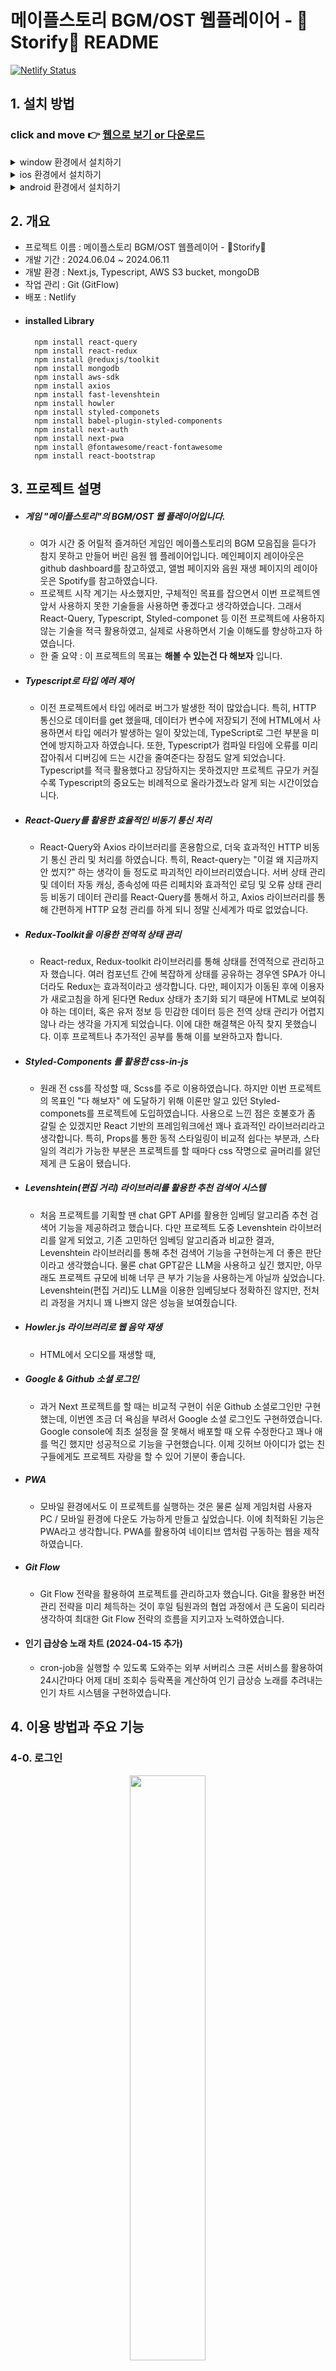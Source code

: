 # 메이플스토리 BGM/OST 웹플레이어 - 🍁Storify🍁 README 
[![Netlify Status](https://api.netlify.com/api/v1/badges/24039107-9700-4bcc-ad3b-d630e2b880e0/deploy-status)](https://app.netlify.com/sites/maple-storify/deploys)

## 1. 설치 방법

### click and move 👉 [웹으로 보기 or 다운로드](https://maple-storify.netlify.app/)


<details>
  <summary>window 환경에서 설치하기</summary>
  <div align = 'center'>
    <img src='https://github.com/pvvng/maplestory_with_nextjs/assets/112927193/da2207fa-07f6-41d9-a277-42125861811a' width='49%' />
  </div>
</details>

<details>
  <summary>ios 환경에서 설치하기</summary>
  <div>
    <img src='https://github.com/pvvng/pokemon_game_with_nextjs/assets/112927193/4a3d0958-72e5-48a2-ab56-52ac3f99ed0f' width='31%' />
        <img align='top' src='https://github.com/pvvng/maplestory_with_nextjs/assets/112927193/d4bf3ead-3e08-4fa7-a86b-6b1daa34da27' width='33%'/>
        <img align='top' src='https://github.com/pvvng/maplestory_with_nextjs/assets/112927193/7dba8c0f-4a9f-4b90-8c71-0a0a3950c7e2' width = '33%'/>
  </div>
</details>

<details>
  <summary>android 환경에서 설치하기</summary>
  <div align='center'>
    <img src='https://github.com/pvvng/pokemon_game_with_nextjs/assets/112927193/99d8824b-ba02-4cf0-897d-430c45a55176' width='30%' />
  </div>
</details>

## 2. 개요
- 프로젝트 이름 : 메이플스토리 BGM/OST 웹플레이어 - 🍁Storify🍁
- 개발 기간 : 2024.06.04 ~ 2024.06.11
- 개발 환경 : Next.js, Typescript, AWS S3 bucket, mongoDB
- 작업 관리 : Git (GitFlow)
- 배포 : Netlify
- #### installed Library
        npm install react-query
        npm install react-redux
        npm install @reduxjs/toolkit
        npm install mongodb
        npm install aws-sdk
        npm install axios
        npm install fast-levenshtein
        npm install howler
        npm install styled-componets
        npm install babel-plugin-styled-components
        npm install next-auth
        npm install next-pwa
        npm install @fontawesome/react-fontawesome
        npm install react-bootstrap

## 3. 프로젝트 설명

- ##### 게임 "메이플스토리"의 BGM/OST 웹 플레이어입니다.
  - 여가 시간 중 어릴적 즐겨하던 게임인 메이플스토리의 BGM 모음집을 듣다가 참지 못하고 만들어 버린 음원 웹 플레이어입니다. 메인페이지 레이아웃은 github dashboard를 참고하였고, 앨범 페이지와 음원 재생 페이지의 레이아웃은 Spotify를 참고하였습니다.
  - 프로젝트 시작 계기는 사소했지만, 구체적인 목표를 잡으면서 이번 프로젝트엔 앞서 사용하지 못한 기술들을 사용하면 좋겠다고 생각하였습니다. 그래서 React-Query, Typescript, Styled-componet 등 이전 프로젝트에 사용하지 않는 기술을 적극 활용하였고, 실제로 사용하면서 기술 이해도를 향상하고자 하였습니다.
  - 한 줄 요약 : 이 프로젝트의 목표는 **해볼 수 있는건 다 해보자** 입니다.

- ##### Typescript로 타입 에러 제어
  - 이전 프로젝트에서 타입 에러로 버그가 발생한 적이 많았습니다. 특히, HTTP 통신으로 데이터를 get 했을때, 데이터가 변수에 저장되기 전에 HTML에서 사용하면서 타입 에러가 발생하는 일이 잦았는데, TypeScript로 그런 부분을 미연에 방지하고자 하였습니다. 또한, Typescript가 컴파일 타임에 오류를 미리 잡아줘서 디버깅에 드는 시간을 줄여준다는 장점도 알게 되었습니다. Typescript를 적극 활용했다고 장담하지는 못하겠지만 프로젝트 규모가 커질수록 Typescript의 중요도는 비례적으로 올라가겠노라 알게 되는 시간이었습니다. 

- ##### React-Query를 활용한 효율적인 비동기 통신 처리
  - React-Query와 Axios 라이브러리를 혼용함으로, 더욱 효과적인 HTTP 비동기 통신 관리 및 처리를 하였습니다. 특히, React-query는 "이걸 왜 지금까지 안 썼지?" 하는 생각이 들 정도로 파괴적인 라이브러리였습니다. 서버 상태 관리 및 데이터 자동 캐싱, 종속성에 따른 리페치와 효과적인 로딩 및 오류 상태 관리 등 비동기 데이터 관리를 React-Query를 통해서 하고, Axios 라이브러리를 통해 간편하게 HTTP 요청 관리를 하게 되니 정말 신세계가 따로 없었습니다. 

- ##### Redux-Toolkit을 이용한 전역적 상태 관리
  - React-redux, Redux-toolkit 라이브러리를 통해 상태를 전역적으로 관리하고자 했습니다. 여러 컴포넌트 간에 복잡하게 상태를 공유하는 경우엔 SPA가 아니더라도 Redux는 효과적이라고 생각합니다. 다만, 페이지가 이동된 후에 이용자가 새로고침을 하게 된다면 Redux 상태가 초기화 되기 때문에 HTML로 보여줘야 하는 데이터, 혹은 유저 정보 등 민감한 데이터 등은 전역 상태 관리가 어렵지 않나 라는 생각을 가지게 되었습니다. 이에 대한 해결책은 아직 찾지 못했습니다. 이후 프로젝트나 추가적인 공부를 통해 이를 보완하고자 합니다.

- ##### Styled-Components 를 활용한 css-in-js
  - 원래 전 css를 작성할 때, Scss를 주로 이용하였습니다. 하지만 이번 프로젝트의 목표인 "다 해보자" 에 도달하기 위해 이론만 알고 있던 Styled-componets를 프로젝트에 도입하였습니다. 사용으로 느낀 점은 호불호가 좀 갈릴 순 있겠지만 React 기반의 프레임워크에선 꽤나 효과적인 라이브러리라고 생각합니다. 특히, Props를 통한 동적 스타일링이 비교적 쉽다는 부분과, 스타일의 격리가 가능한 부분은 프로젝트를 할 때마다 css 작명으로 골머리를 앓던 제게 큰 도움이 됐습니다.

- ##### Levenshtein(편집 거리) 라이브러리를 활용한 추천 검색어 시스템
  - 처음 프로젝트를 기획할 땐 chat GPT API를 활용한 임베딩 알고리즘 추천 검색어 기능을 제공하려고 했습니다. 다만 프로젝트 도중 Levenshtein 라이브러리를 알게 되었고, 기존 고민하던 임베딩 알고리즘과 비교한 결과, Levenshtein 라이브러리를 통해 추천 검색어 기능을 구현하는게 더 좋은 판단이라고 생각했습니다. 물론 chat GPT같은 LLM을 사용하고 싶긴 했지만, 아무래도 프로젝트 규모에 비해 너무 큰 부가 기능을 사용하는게 아닐까 싶었습니다. Levenshtein(편집 거리)도 LLM을 이용한 임베딩보다 정확하진 않지만, 전처리 과정을 거치니 꽤 나쁘지 않은 성능을 보여줬습니다.

- ##### Howler.js 라이브러리로 웹 음악 재생
  - HTML에서 오디오를 재생할 때, <audio>라는 훌륭한 태그가 선택지로 존재합니다. 다만, Howler.js 라이브러리를 사용하면 좀 더 효과적으로 음원 재생이 가능하기에 Howler.js를 사용하였습니다.

- ##### Google & Github 소셜 로그인
  - 과거 Next 프로젝트를 할 때는 비교적 구현이 쉬운 Github 소셜로그인만 구현했는데, 이번엔 조금 더 욕심을 부려서 Google 소셜 로그인도 구현하였습니다. Google console에 최초 설정을 잘 못해서 배포할 때 오류 수정한다고 꽤나 애를 먹긴 했지만 성공적으로 기능을 구현했습니다. 이제 깃허브 아이디가 없는 친구들에게도 프로젝트 자랑을 할 수 있어 기분이 좋습니다.
 
- ##### PWA
    - 모바일 환경에서도 이 프로젝트를 실행하는 것은 물론 실제 게임처럼 사용자 PC / 모바일 환경에 다운도 가능하게 만들고 싶었습니다. 이에 최적화된 기능은 PWA라고 생각합니다. PWA를 활용하여 네이티브 앱처럼 구동하는 웹을 제작하였습니다.
 
- ##### Git Flow
    - Git Flow 전략을 활용하여 프로젝트를 관리하고자 했습니다. Git을 활용한 버전 관리 전략을 미리 체득하는 것이 후일 팀원과의 협업 과정에서 큰 도움이 되리라 생각하여 최대한 Git Flow 전략의 흐름을 지키고자 노력하였습니다.
 
- #### 인기 급상승 노래 차트 (2024-04-15 추가)
  - cron-job을 실행할 수 있도록 도와주는 외부 서버리스 크론 서비스를 활용하여 24시간마다 어제 대비 조회수 등락폭을 계산하여 인기 급상승 노래를 추려내는 인기 차트 시스템을 구현하였습니다.
  

## 4. 이용 방법과 주요 기능

### 4-0. 로그인

<div align='center'>
    <img src='https://github.com/pvvng/maplestory_with_nextjs/assets/112927193/1b13c89c-46e8-4ce9-9a0e-d0dd91fdc7f7f' width='49%' />
</div>

구글 혹은 깃허브 계정으로 소셜 로그인이 가능합니다. 만약 로그인을 하지 않을 경우 웹 사용에 제한이 생깁니다.

- - -

### 4-1. 메인페이지
### 배너, 추천 테마, 미니 플레이리스트 기능

<div align='center'>
    <img src='https://github.com/pvvng/maplestory_with_nextjs/assets/112927193/772d28c5-f2da-4388-af3c-fe95d7189d1d' width='31%' />
      <img src='https://github.com/pvvng/maplestory_with_nextjs/assets/112927193/45e2cb5b-de96-4e21-a313-599472a88415' width='31%' />
    <img src='https://github.com/pvvng/maplestory_with_nextjs/assets/112927193/35fe2e28-f395-4019-a8ce-bed9ce47eca4' width='31%' />
</div>


- #### 배너 : 

배너는 쇼핑몰 사이트의 광고판이나, 음악 사이트의 신곡 홍보 등의 역할을 위해 제작되었습니다. 하단 버튼을 클릭하면 해당 앨범 페이지로 이동합니다. 배너는 10초마다 다른 화면으로 교체됩니다.

- #### 추천 테마:

추천 테마는 #분위기 에 따라 앨범을 추천합니다. 추천 테마 탭은 캐러셀 애니메이션이 삽입되었고, 아이콘 버튼을 클릭하면 부드럽게 이동합니다. 또한, 버튼을 추천테마 리스트가 종료될 때 까지 클릭하면 다시 원상태로 돌아옵니다. 추천 테마 이미지를 hover하면 이미지가 반투명해지고, 클릭하면 해당 앨범 페이지로 이동합니다.

- #### 미니 플레이리스트:

메인 페이지에서 사용자의 플레이리스트를 바로 확인하고, 하트 해제 및 플레이리스트 페이지로 바로 이동이 가능합니다.


### 앨범 검색, 추천 검색어 기능

<div align='center'>
    <img src='https://github.com/pvvng/maplestory_with_nextjs/assets/112927193/d5d02d3b-8831-4d8a-adb0-5434a0474469' width='48%' />
      <img src='https://github.com/pvvng/maplestory_with_nextjs/assets/112927193/137401a8-349c-4853-9a82-9388bdd4c53a' width='48%' />
</div>

- 좌측 상단 input 버튼을 클릭하여 앨범을 검색할 수 있습니다.

- 검색어를 찾지 못한 경우 유사한 앨범을 추천하거나, 오늘의 추천 앨범을 보여줍니다.

### 인기 급상승 노래 차트 (2024-06-15 추가)

 <div align="center">
    <img src='https://github.com/pvvng/maplestory_with_nextjs/assets/112927193/2b955077-fd4e-4ac5-b7d2-cb75f755d447' width='30%' />
    <img src='https://github.com/pvvng/maplestory_with_nextjs/assets/112927193/de842053-b163-446d-aadf-5a75a2c4af8d' width='30%' />
    <img src='https://github.com/pvvng/maplestory_with_nextjs/assets/112927193/da4b24f2-e384-4a45-8233-4f2dad1a9928' width='30%' />
 </div>

- 어제 조회수를 기준와 당일 조회수를 비교하여 얻은 조회수 등락폭을 기준으로 인기 급상승 노래 차트를 보여줍니다.
  
- 조회수 등락폭은 cron-job 기능을 활용하여 24시간마다 자동으로 갱신 및 초기화됩니다.
  
- 음원 재생 페이지에서 음원의 조회수 정보를 애니메이션으로 확일 할 수 있습니다. 조회수가 확인되지 않는 노래는 예외처리합니다.
  

- - -

### 4-2. 앨범페이지

<div align='center'>
    <img src='https://github.com/pvvng/maplestory_with_nextjs/assets/112927193/b705e8f3-912b-4b65-9783-30c79d7e3a88' width='48%' />
</div>

- #### 앨범 리스트:

앨범의 전체 음원 리스트를 보여줍니다.

- #### 하트 버튼:

하트 버튼을 클릭하여 좋아하는 음원을 플레이리스트에 저장 가능합니다. 하트 버튼을 한번 더 클릭하면 플레이리스트에서 해당 음원이 삭제됩니다.

### 앨범 플레이, 오토플레이 기능

<div align='center'>
  <img src='https://github.com/pvvng/maplestory_with_nextjs/assets/112927193/91daa410-d66f-4058-b4e5-1b7ac1f42bc2' width='48%' />
  <img src='https://github.com/pvvng/maplestory_with_nextjs/assets/112927193/3724b627-384c-44f5-9941-b33c6062c30c' width='48%' />
</div>

- #### 앨범 플레이 기능:

음원 플레이 버튼을 클릭하여 음악을 재생하거나, 일시정지 시킬 수 있습니다. 음악이 일시정지 되면 하단 남은 음원 길이 바가 정지됩니다. 음악이 재생 중이라면 음원 길이가 점차 줄어듭니다. 음원이 재생 중이라면 앨범 커버가 회전하는 애니메이션이 작동합니다.

- #### 앨범 오토 플레이 기능:

오토 플레이 버튼을 클릭하여 오토 플레이 기능 활성화가 가능합니다. 오토 플레이 기능이 활성화 되어 있을 때 음악 재생이 완료되면 다음 음원을 재생합니다. 

- #### 앨범 전체보기 :

좌측 앨범 메뉴에서 전체 앨범을 볼 수 있습니다. 기능은 앨범 페이지와 동일합니다. 현재 재생 중인 음악은 검정 배경색을 가집니다.

- - -

### 4-3. 마이페이지 (플레이리스트)
  
<div align='center'>
    <img src='https://github.com/pvvng/maplestory_with_nextjs/assets/112927193/e2622292-804a-40e9-b4a8-210ab9ca3d6f' width='48%' />
</div>

- #### 플레이리스트:

전체 플레이리스트를 보여줍니다. 플레이리스트는 로그인 한 유저가 하트 버튼을 누른 음원으로 구성됩니다.

- #### 하트 버튼:

하트 버튼을 클릭하여 좋아하는 음원을 플레이리스트에 저장 가능합니다. 하트 버튼을 한번 더 클릭하면 플레이리스트에서 해당 음원이 삭제됩니다.


### 플레이리스트 플레이, 오토플레이 기능

<div align='center'>
    <img src='https://github.com/pvvng/maplestory_with_nextjs/assets/112927193/b887b0a7-3a8d-4709-afce-3bc49e39fcc1' width='48%' />
    <img src='https://github.com/pvvng/maplestory_with_nextjs/assets/112927193/fef588c4-f4d2-406c-a165-bc6912c2e552' width='48%' />
</div>

- #### 플레이리스트 플레이 기능:

음원 플레이 버튼을 클릭하여 음악을 재생하거나, 일시정지 시킬 수 있습니다. 음악이 일시정지 되면 하단 남은 음원 길이 바가 정지됩니다. 음악이 재생 중이라면 음원 길이가 점차 줄어듭니다. 음원이 재생 중이라면 앨범 커버가 회전하는 애니메이션이 작동합니다.

- #### 플레이리스트 오토 플레이 기능:

오토 플레이 버튼을 클릭하여 오토 플레이 기능 활성화가 가능합니다. 오토 플레이 기능이 활성화 되어 있을 때 음악 재생이 완료되면 다음 음원을 재생합니다. 

- #### 앨범 전체보기 :

좌측 앨범 메뉴에서 전체 플레이리스트를 볼 수 있습니다. 기능은 플레이리스트 페이지와 동일합니다. 현재 재생 중인 음악은 검정 배경색을 가집니다.

  
## 5. 프로젝트 회고

- ### 5-1. 프로젝트 중 신경 쓴 부분

- ##### 추천 검색어 서비스
  - 앞서 언급했듯, 전 임베딩을 사용하지 않고, 편집 거리를 이용하여 추천 검색어 시스템을 구성하였습니다. 물론 LLM 인공지능으로 처리하는 임베딩 시스템보다 정확도 부분에선 현저히 떨어지는 수준이지만 그럼에도 나쁘지 않은 성능을 보여주는 것 같아서 퍽 만족스럽네요.
  - [Levenshtein으로 추천 검색어 서비스 구현하기](https://velog.io/@pvvng/levenshtein-%EA%B1%B0%EB%A6%AC-%EB%9D%BC%EC%9D%B4%EB%B8%8C%EB%9F%AC%EB%A6%AC%EB%A1%9C-%EA%B2%80%EC%83%89%EC%96%B4-%EC%9C%A0%EC%82%AC%EB%8F%84-%EC%B0%BE%EA%B8%B0)
 
- ##### Howler.js를 사용한 오디오 플레이어
  - <audio> 태그 대신 Howler.js를 선택한 이유 중 하나는 Howler 라이브러리가 모바일 환경에서 화면이 종료되어도 음원 재생이 가능한 것입니다. PWA로 progressive webapp 을 만드려고 했기에 이는 좋은 선택지가 되리라 판단했습니다.
  - [Howler.js로 오디오 플레이어 만들기](https://velog.io/@pvvng/Howler.js%EB%A1%9C-%EB%AE%A4%EC%A7%81-%ED%94%8C%EB%A0%88%EC%9D%B4%EC%96%B4-%EB%A7%8C%EB%93%A4%EA%B8%B0)
 
- ##### Axios와 React-Query를 활용한 HTTP 비동기 통신
  - useQuery 훅을 이용하여 더욱 효과적인 HTTP 통신을 위해 노력했습니다. 앞서 언급한 것처럼 서버 상태 관리 및 데이터 자동 캐싱, 종속성에 따른 리페치와 효과적인 로딩 및 오류 상태 관리 등 비동기 데이터 관리를 React-Query를 통해서 하고, Axios 라이브러리를 통해 간편하게 HTTP 요청을 관리하였습니다. 다만 아쉬운 점은 Tanstack-query(신버전)이 아닌 React-Query(구버전) 으로 프로젝트를 진행하였다는 것 입니다.
  - [프로젝트에서 사용한 fetch, Promise 함수 알아보기(총 3편)](https://velog.io/@pvvng/%ED%94%84%EB%A1%9C%EC%A0%9D%ED%8A%B8%EC%97%90%EC%84%9C-%EC%82%AC%EC%9A%A9%EB%90%9C-fetch-promise-%ED%95%A8%EC%88%98%EB%93%A4-%EC%86%8C%EA%B0%9C-1)

- ##### 컴포넌트의 재사용
  - 이번 프로젝트에서 album 페이지를 playlist 페이지에서 사용하거나, 하트 버튼 컴포넌트의 사용, 오디오 재생 컴포넌트의 재사용 등 다양한 컴포넌트 재사용을 위해 노력했습니다. 특히 기억에 남는건 오디오 재생 컴포넌트를 현재 재생중인 조건 (일반 앨범이냐, 플레이리스트냐) 에 따라서 오토플레이 활성화 시 다음 재생할 음원을 설정하였는데, 이 부분이 나쁘지 않았다고 생각합니다. 다만, 이러한 노력에도 유사한 함수 여러개 만들기, 컴포넌트 코드가 길어지는 등의 문제가 발생했습니다. 클린 코드를 위해선 먼저 생각하고 코드를 짜는게 맞는것 같습니다.
  - (음원 재생 컴포넌트 GetHowlAudio에 관한 설명)[https://velog.io/@pvvng/Howler.js%EB%A1%9C-%EB%AE%A4%EC%A7%81-%ED%94%8C%EB%A0%88%EC%9D%B4%EC%96%B4-%EB%A7%8C%EB%93%A4%EA%B8%B0]
 
- ##### useRef의 사용
  - useRef 훅의 동작 방식을 이번 프로젝트를 하면서 이해하게 되었습니다. useState 상태는 렌더링에 영향을 미치고, 컴포넌트가 재렌더링 될 때 변경되는데 반해, useRef 가 반환하는 객체는 재렌더링에 영향을 끼치지 않고, 컴포넌트가 재렌더링 되도 유지됩니다. 또한, Virtual Dom에서 DOM의 변경사항을 확인하여 DOM에 변동 사항을 재렌더링하지만, useRef는 DOM 에 직접 접근 가능합니다. 두 훅을 적절히 상황에 혼용하면 더욱 효과적으로 동작하는 웹을 만들 수 있겠다는 생각이 들었습니다.
  - 일례로, 1. 사용자에게 input 값을 입력 받아 2. 이를 album Array 안의 요소들과 비교하고 3. 비교한 값을 바탕으로 페이지를 라우팅해야하는 상황이 있었습니다. (메인페이지 - 검색버튼) 이 상황에서 사용자에게 입력받는 값을 useState 상태로 관리하니 input Value가 상태에 저장되는 시간보다 페이지 라우팅 속도가 빨라 input Value가 제대로 저장되지 않은채로 라우팅이 이루어져 오류가 발생했습니다. 이를 해결하기 위해 직접 DOM에 관여 가능한 useRef 훅을 사용하여 입력값을 관리하여 문제를 해결했습니다.
  - 비슷한 예시로 음원 재생 컴포넌트 getHowlAudio에서 오토플레이 버튼 활성화 상태에서 음원이 종료되면 다음 음원 페이지로 이동해야 했는데, 이를 상태로 관리시 상태에 값이 저장되는데 시간차가 존재해 오류가 발생했습니다. 이 경우도 useRef로 다음 재생할 음원을 관리하여 문제를 해결했습니다.
  - 결론적으론, 재렌더링에 관여하지 않고, DOM에 직접 접근 가능한 상태나 변수가 필요하다면 useRef 훅을 이용하는게 정말 좋은 선택지라는 것을 알게되는 시간이었습니다.
  - (검색 버튼과 useRef 훅)[https://velog.io/@pvvng/useRef%EB%A1%9C-input-value-%EC%A0%80%EC%9E%A5%ED%95%98%EA%B8%B0]
  
- ##### 인기 급상승 노래 차트와 cron-job
  - 인기 급상승 차트를 제작하면서 24시간마다 데이터를 갱신하는 작업에 대한 필요를 느끼게 되었습니다. 이 과정에서 cron-job을 알게되었고, 이를 사용하기로 결정했습니다. 다만, cron-job 을 사용하기 위해서는 24시간 가동되는 서버가 필요했기 때문에 우회책으로 Netlify function 과 외부 서버리스 크론 서비스 [EasyCron](https://www.easycron.com/cron-jobs) 를 사용하여 매일 자정마다 데이터를 갱신하도록 구조화했습니다. 구체적인 코드 구현 과정이 궁금하시다면 [조회수 시스템 만들기](https://velog.io/write?id=1f97c0bc-df96-43a1-9894-1d8d9e33d923) 글을 참고하시면 됩니다.

- ### 5-2. 프로젝트 중 어려웠던 부분 && 프로젝트의 아쉬운 부분

- ##### 오토플레이를 위한 함수 / 커스텀 훅
  - 해당 프로젝트에서 가장 어려웠고, 구현까지 가장 오랜 시간이 걸렸으며 가장 공들인 기능인 오토플레이 기능이 기억납니다. 오토플레이 기능을 구현하기 위해 제가 짠 코드의 전반적인 이해가 선행되어야 했으며, 이 과정에서 과연 내가 100% 이해하고 코드를 짜고 있는건가? 라는 의문점을 가지게 되었습니다. 결과적으로는 성공적으로 해당 기능을 구현했지만, 함수와 커스텀 훅의 완성도가 떨어지는 것 같아 아쉬움이 남습니다. 다음 프로젝트에선 이런 부분을 미연에 방지하기 위해 코드 짜기 전 어떤 로직으로 기능을 구현할 지 미리 충분히 고민해보고 손가락을 움직여야겠습니다.
  - [오토플레이를 위한 함수 / 커스텀 훅](https://velog.io/@pvvng/%EC%98%A4%ED%86%A0%ED%94%8C%EB%A0%88%EC%9D%B4%EB%A5%BC-%EC%9C%84%ED%95%9C-%ED%95%A8%EC%88%98%EC%BB%A4%EC%8A%A4%ED%85%80-%ED%9B%85)
 
- ##### Redux 의 활용도
  - 해당 프로젝트는 Redux를 사용하긴 했지만, Redux의 장점을 활용하진 못했습니다. 음원 재생이 URL params에 종속적으로 일어났기에 성공적인 음원 재생을 위해선 페이지지 라우팅 과정을 거쳐야했습니다. 이는 Next app routing의 특징이기도 하지만, Redux를 활용하기엔 충분한 환경이 아니라고 판단했습니다. 앞서 언급한 것처럼 사용자가 새로고침을 하면 store에 저장된 상태도 초기화 되기 때문에 렌더링에 관여하는 변수나, 사용자의 데이터 등은 store에 저장할 수 없겠다는 걸 알게 되었습니다. 물론 이를 타파하기 위한 좋은 방법이 어딘가 있으리라 확신하지만 저는 아직 그 방법을 깨치지 못한 것 같습니다. 이 부분이 아쉽습니다.

- ##### 더러운 코드
  - 웹페이지를 완성하고 제가 짠 코드를 처음부터 끝까지 읽어봤습니다. "이걸 내가 짰다고?" 하며 감탄한 코드도 있었지만, "이걸.. 내가 짰다고..?" 싶은 스파게티 코드도 더러 있었습니다. 정리가 가능한 부분을 가능한 모두 정리했지만 상태와 로직이 복잡하게 얽히고 섥혀 도저히 손을 대지 못한 코드도 존재합니다. 조금 더 생각하고 코드를 짤 걸 하는 후회가 남습니다.
 
- ##### Typescript
  - 제가 TS에 대한 이해도가 현저히 낮은 수준이라는 것을 알게 되었습니다. TS를 더 공부하여 효과적으로 에러 관리를 위해 노력하겠습니다.  
 
## 6. 후기
### 느낀 점

코드 짤때는 되게 즐거운데, 막상 완성된 웹을 보면 썩 유쾌하진 않습니다. 
제 부족함이 보이기 때문이겠죠. 
내가 만족하는 그날까지 정진하겠습니다. 예 뭐 화이팅 ~

>추천 노래 : 설원의 음유시인 Way Back home, 지구방위본부 진공청소기, 모험가 스토리 Go fight show your Energy,  블랙헤븐 Promise of heaven

## 7. 업데이트 및 변동 사항

- #### 2024-06-12
1. 앨범 커버 디자인을 CD처럼 수정하고, 턴테이블 톤암 CSS를 추가했습니다. 톤암은 음원 재생 여부에 따라 회전합니다. 
<div align='center'>
    <img src='https://github.com/pvvng/maplestory_with_nextjs/assets/112927193/3b4a81a9-807a-461b-bf69-4cc00788a90a' width='48%' />
</div>

2. any 타입으로 선언된 일부 변수, Props의 타입을 알맞게 수정하였습니다.
3. Styled-component의 HTML DOM 요소에 인식되지 않는 속성이 추가되는 문제를 shouldForwardProp 기능으로 해결하였습니다.

- #### 2024-06-13
1. Google DevTools LightHouse 점수를 바탕으로 성능 최적화를 진행하였습니다.
   - performance : 60 ~ 70 => 86 ~ 95
   - Accesibility : 70 ~ 80 => 100
   - Best Practice : 100
   - SEO : 90 ~ 100 => 100 
   <img src='https://github.com/pvvng/maplestory_with_nextjs/assets/112927193/4894f3ac-5685-4aca-808c-7ba8f7701080' width='48%' />

   - aws bucket에 prefetch와 이미지 lazy load, 이미지 형식 .webp로 변환, 적잘한 이미지 사이즈 지정 등으로 최적화를 진행하였습니다.
   - 다만, album, album 재생 페이지에서 performance 항목이 86점이 나왔기 때문에 추가적인 최적화 과정을 거칠 예정입니다.  

- #### 2024-06-15
1. 실시간 인기 급상승 차트 기능 추가
   - 사용자가 어떤 노래를 듣는지 감지하고, 해당 노래를 2/3 이상 들었다면 조회수가 1 증가합니다. 어제 기준 조회수와 비교하여 조회수 증가량을 측정하여 실시간 인기 급상승 노래 차트를 제작하였습니다. 이 과정에서 DB에서 받은 조회수 데이터를 Redux Store에 보관하였으며, 아쉬운 점 중 하나였던 Redux의 활용도 문제를 작게나마 해소했습니다. 또한, 음원 재생 페이지에서 조회수 확인 애니메이션을 추가했습니다. 조회수 갱신은 netlify function 과 cron-job 기능을 활용하여 24시간마다 자동 갱신됩니다.
  
 <div align="center">
    <img src='https://github.com/pvvng/maplestory_with_nextjs/assets/112927193/2b955077-fd4e-4ac5-b7d2-cb75f755d447' width='30%' />
    <img src='https://github.com/pvvng/maplestory_with_nextjs/assets/112927193/de842053-b163-446d-aadf-5a75a2c4af8d' width='30%' />
    <img src='https://github.com/pvvng/maplestory_with_nextjs/assets/112927193/da4b24f2-e384-4a45-8233-4f2dad1a9928' width='30%' />
 </div>

2. PWA maskable icon으로 변경
   - 기존 앱 아이콘으로 rounded icon을 사용하였으나, 테두리 부분이 검게 보이는 문제가 발생하여 아이콘을 크기에 맞게 적절히 변환하도록 icon purpose를 "any maskable" 로 manefest.json 파일에 명시했습니다.
## 8. file tree

* page & components
  ```
  📦app
   ┣ 📂album
   ┃ ┗ 📂[album]
   ┃ ┃ ┣ 📂[title]
   ┃ ┃ ┃ ┗ 📜page.tsx
   ┃ ┃ ┗ 📜page.tsx
   ┣ 📂components
   ┃ ┣ 📂heartbtn
   ┃ ┃ ┣ 📜AlbumHeartBtn.tsx
   ┃ ┃ ┗ 📜SongHeartBtn.tsx
   ┃ ┣ 📂mainpage
   ┃ ┃ ┣ 📜Arccodian.tsx
   ┃ ┃ ┣ 📜Banner.tsx
   ┃ ┃ ┣ 📜Chart.tsx
   ┃ ┃ ┣ 📜MainPage.tsx
   ┃ ┃ ┣ 📜MiniMypage.tsx
   ┃ ┃ ┣ 📜PopularSong.tsx
   ┃ ┃ ┣ 📜SearchContainer.tsx
   ┃ ┃ ┣ 📜ThemeBox.tsx
   ┃ ┃ ┗ 📜ThemeComponent.tsx
   ┃ ┣ 📂play
   ┃ ┃ ┣ 📂AudioFunctions
   ┃ ┃ ┃ ┣ 📜ProgressBar.tsx
   ┃ ┃ ┃ ┣ 📜SlideBtns.tsx
   ┃ ┃ ┃ ┗ 📜VolumeInput.tsx
   ┃ ┃ ┣ 📜Album.tsx
   ┃ ┃ ┣ 📜DetailSong.tsx
   ┃ ┃ ┣ 📜GetHowlAudio.tsx
   ┃ ┃ ┣ 📜RotateImage.tsx
   ┃ ┃ ┗ 📜ViewCard.tsx
   ┃ ┣ 📂playlist
   ┃ ┃ ┗ 📜PlayList.tsx
   ┃ ┣ 📂SiginTools
   ┃ ┃ ┣ 📜SignBtns.tsx
   ┃ ┃ ┗ 📜SignForm.tsx
   ┃ ┣ 📜Footer.tsx
   ┃ ┣ 📜Graph.tsx
   ┃ ┗ 📜Navbar.tsx
   ┣ 📂data
   ┃ ┗ 📜mainPageData.ts
   ┣ 📂funcions
   ┃ ┣ 📂autoplay
   ┃ ┃ ┣ 📜playlistAutoPlay.ts
   ┃ ┃ ┗ 📜useAlbumDataQuery.ts
   ┃ ┣ 📂fetch
   ┃ ┃ ┣ 📜checkDependency.ts
   ┃ ┃ ┣ 📜fetchAlbums.ts
   ┃ ┃ ┣ 📜fetchAWS.ts
   ┃ ┃ ┣ 📜fetchImages.ts
   ┃ ┃ ┣ 📜getDBuserdata.ts
   ┃ ┃ ┣ 📜getTopTracks.ts
   ┃ ┃ ┣ 📜handleDBUpdate.ts
   ┃ ┃ ┗ 📜handleViews.ts
   ┃ ┗ 📜checkLevenshtein.ts
   ┣ 📂mypage
   ┃ ┣ 📂[album]
   ┃ ┃ ┗ 📂[title]
   ┃ ┃ ┃ ┗ 📜page.tsx
   ┃ ┗ 📜page.tsx
   ┣ 📂providers
   ┃ ┣ 📜ReactQueryProvider.tsx
   ┃ ┗ 📜ReduxProvider.tsx
   ┣ 📜favicon.ico
   ┣ 📜font.css
   ┣ 📜layout.tsx
   ┣ 📜page.tsx
   ┗ 📜store.ts
  ```

* API
  ```
  📦pages
   ┗ 📂api
   ┃ ┣ 📂auth
   ┃ ┃ ┗ 📜[...nextauth].ts
   ┃ ┣ 📂get
   ┃ ┃ ┗ 📜viewIncrease.ts
   ┃ ┣ 📂post
   ┃ ┃ ┣ 📜playlist.ts
   ┃ ┃ ┗ 📜userdata.ts
   ┃ ┣ 📂update
   ┃ ┃ ┣ 📜updateDatabase.ts
   ┃ ┃ ┗ 📜views.ts
   ┃ ┣ 📜getAlbum.ts
   ┃ ┣ 📜getAudio.ts
   ┃ ┣ 📜getFolder.ts
   ┃ ┗ 📜getImage.ts
  ``` 
